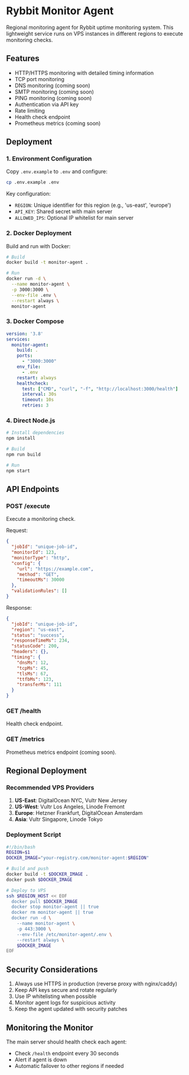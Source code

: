 # Rybbit Monitor Agent

Regional monitoring agent for Rybbit uptime monitoring system. This lightweight service runs on VPS instances in different regions to execute monitoring checks.

## Features

- HTTP/HTTPS monitoring with detailed timing information
- TCP port monitoring
- DNS monitoring (coming soon)
- SMTP monitoring (coming soon)
- PING monitoring (coming soon)
- Authentication via API key
- Rate limiting
- Health check endpoint
- Prometheus metrics (coming soon)

## Deployment

### 1. Environment Configuration

Copy `.env.example` to `.env` and configure:

```bash
cp .env.example .env
```

Key configuration:
- `REGION`: Unique identifier for this region (e.g., 'us-east', 'europe')
- `API_KEY`: Shared secret with main server
- `ALLOWED_IPS`: Optional IP whitelist for main server

### 2. Docker Deployment

Build and run with Docker:

```bash
# Build
docker build -t monitor-agent .

# Run
docker run -d \
  --name monitor-agent \
  -p 3000:3000 \
  --env-file .env \
  --restart always \
  monitor-agent
```

### 3. Docker Compose

```yaml
version: '3.8'
services:
  monitor-agent:
    build: .
    ports:
      - "3000:3000"
    env_file:
      - .env
    restart: always
    healthcheck:
      test: ["CMD", "curl", "-f", "http://localhost:3000/health"]
      interval: 30s
      timeout: 10s
      retries: 3
```

### 4. Direct Node.js

```bash
# Install dependencies
npm install

# Build
npm run build

# Run
npm start
```

## API Endpoints

### POST /execute
Execute a monitoring check.

Request:
```json
{
  "jobId": "unique-job-id",
  "monitorId": 123,
  "monitorType": "http",
  "config": {
    "url": "https://example.com",
    "method": "GET",
    "timeoutMs": 30000
  },
  "validationRules": []
}
```

Response:
```json
{
  "jobId": "unique-job-id",
  "region": "us-east",
  "status": "success",
  "responseTimeMs": 234,
  "statusCode": 200,
  "headers": {},
  "timing": {
    "dnsMs": 12,
    "tcpMs": 45,
    "tlsMs": 67,
    "ttfbMs": 123,
    "transferMs": 111
  }
}
```

### GET /health
Health check endpoint.

### GET /metrics
Prometheus metrics endpoint (coming soon).

## Regional Deployment

### Recommended VPS Providers

1. **US-East**: DigitalOcean NYC, Vultr New Jersey
2. **US-West**: Vultr Los Angeles, Linode Fremont
3. **Europe**: Hetzner Frankfurt, DigitalOcean Amsterdam
4. **Asia**: Vultr Singapore, Linode Tokyo

### Deployment Script

```bash
#!/bin/bash
REGION=$1
DOCKER_IMAGE="your-registry.com/monitor-agent:$REGION"

# Build and push
docker build -t $DOCKER_IMAGE .
docker push $DOCKER_IMAGE

# Deploy to VPS
ssh $REGION_HOST << EOF
  docker pull $DOCKER_IMAGE
  docker stop monitor-agent || true
  docker rm monitor-agent || true
  docker run -d \
    --name monitor-agent \
    -p 443:3000 \
    --env-file /etc/monitor-agent/.env \
    --restart always \
    $DOCKER_IMAGE
EOF
```

## Security Considerations

1. Always use HTTPS in production (reverse proxy with nginx/caddy)
2. Keep API keys secure and rotate regularly
3. Use IP whitelisting when possible
4. Monitor agent logs for suspicious activity
5. Keep the agent updated with security patches

## Monitoring the Monitor

The main server should health check each agent:
- Check `/health` endpoint every 30 seconds
- Alert if agent is down
- Automatic failover to other regions if needed